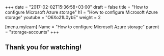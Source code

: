 +++
date = "2017-02-02T15:36:58+03:00"
draft = false
title = "How to configure Microsoft Azure storage"
h1 = "How to configure Microsoft Azure storage"
youtube = "O6Xo21L0ybE"
weight = 2

[menu.mylearn]
Name = "How to configure Microsoft Azure storage"
parent = "storage-accounts"
+++

## Thank you for watching!
